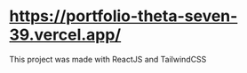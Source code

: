 # https://portfolio-theta-seven-39.vercel.app/

This project was made with ReactJS and TailwindCSS 

